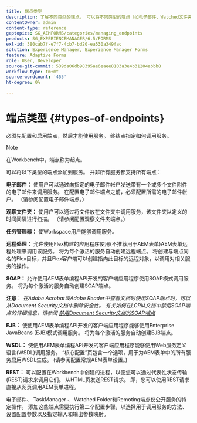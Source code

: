 ```yaml
---
title: 端点类型
description: 了解不同类型的端点。 可以将不同类型的端点（如电子邮件、Watched文件夹等）添加到服务。
contentOwner: admin
content-type: reference
geptopics: SG_AEMFORMS/categories/managing_endpoints
products: SG_EXPERIENCEMANAGER/6.5/FORMS
exl-id: 380cab7f-e7f7-4cb7-bd20-ea530a349fac
solution: Experience Manager, Experience Manager Forms
feature: Adaptive Forms
role: User, Developer
source-git-commit: 539da06db98395ae6eaee8103a3e4b31204abbb8
workflow-type: tm+mt
source-wordcount: '455'
ht-degree: 0%

---
```


# 端点类型 {#types-of-endpoints}

必须先配置和启用端点，然后才能使用服务。 终结点指定如何调用服务。

>[!NOTE]
>
>在Workbench中，端点称为起点。

可以将以下类型的端点添加到服务。 并非所有服务都支持所有端点：

**电子邮件：** 使用户可以通过向指定的电子邮件帐户发送带有一个或多个文件附件的电子邮件来调用服务。 在配置电子邮件端点之前，必须配置所需的电子邮件帐户。 （请参阅配置电子邮件端点。）

**观察文件夹：** 使用户可以通过将文件放在文件夹中调用服务，该文件夹以定义的时间间隔进行扫描。 （请参阅配置观察文件夹端点。）

**任务管理器：** 使Workspace用户能够调用服务。

**远程处理：** 允许使用Flex构建的应用程序使用(不推荐用于AEM表单)AEM表单远程处理来调用该服务。 将为每个激活的服务自动创建远程端点。 将创建与端点同名的Flex目标，并且Flex客户端可以创建指向此目标的远程对象，以调用对相关服务的操作。

**SOAP：** 允许使用AEM表单编程API开发的客户端应用程序使用SOAP模式调用服务。 将为每个激活的服务自动创建SOAP端点。

**注意**： *在Adobe Acrobat或Adobe Reader中查看文档时使用SOAP端点时，可以从Document Security文档中删除安全性。 有关如何在LCRM文档中禁用SOAP端点的详细信息，请参阅 [禁用Document Security文档的SOAP端点](/help/forms/using/admin-help/configuring-client-server-options.md#disable-soap-endpoints-for-document-security-documents)*

**EJB：** 使使用AEM表单编程API开发的客户端应用程序能够使用Enterprise JavaBeans (EJB)模式调用服务。 将为每个激活的服务自动创建EJB端点。

**WSDL：** 使使用AEM表单编程API开发的客户端应用程序能够使用Web服务定义语言(WSDL)调用服务。 “核心配置”页包含一个选项，用于为AEM表单中的所有服务启用WSDL生成。 (请参阅配置常规AEM表单设置。)

**REST：** 可以配置在Workbench中创建的进程，以便您可以通过代表性状态传输(REST)请求来调用它们。 从HTML页发送REST请求。 即，您可以使用REST请求直接从网页调用AEM表单进程。

电子邮件、 TaskManager 、 Watched Folder和Remoting端点仅公开服务的特定操作。 添加这些端点需要执行第二个配置步骤，以选择用于调用服务的方法、设置配置参数以及指定输入和输出参数映射。

